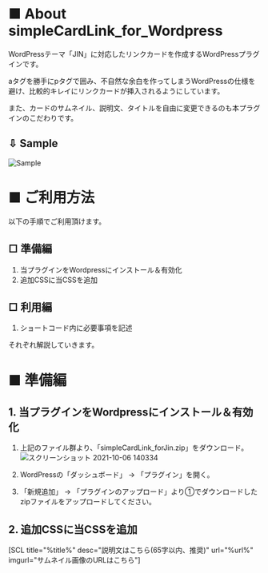 # ■ About simpleCardLink_for_Wordpress
WordPressテーマ「JIN」に対応したリンクカードを作成するWordPressプラグインです。

aタグを勝手にpタグで囲み、不自然な余白を作ってしまうWordPressの仕様を避け、比較的キレイにリンクカードが挿入されるようにしています。

また、カードのサムネイル、説明文、タイトルを自由に変更できるのも本プラグインのこだわりです。

## ⇩ Sample
![Sample](https://user-images.githubusercontent.com/83880991/136142038-6e12edf0-4ffa-4f3a-9ec0-90a82b106d1d.png)

# ■ ご利用方法
以下の手順でご利用頂けます。

## □ 準備編
1. 当プラグインをWordpressにインストール＆有効化
2. 追加CSSに当CSSを追加

## □ 利用編
1. ショートコード内に必要事項を記述

それぞれ解説していきます。


# ■ 準備編
## 1. 当プラグインをWordpressにインストール＆有効化
1. 上記のファイル群より、「simpleCardLink_forJin.zip」をダウンロード。
![スクリーンショット 2021-10-06 140334](https://user-images.githubusercontent.com/83880991/136143602-dc9544a4-08dd-4491-b41f-4e87b332ebb6.png)

2. WordPressの「ダッシュボード」 → 「プラグイン」を開く。

3. 「新規追加」 → 「プラグインのアップロード」より①でダウンロードしたzipファイルをアップロードしてください。

## 2. 追加CSSに当CSSを追加


[SCL title="%title%" desc="説明文はこちら(65字以内、推奨)" url="%url%" imgurl="サムネイル画像のURLはこちら"]

